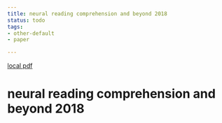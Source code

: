 ```yaml
---
title: neural reading comprehension and beyond 2018
status: todo
tags:
- other-default
- paper

---
```


[local pdf](../../../pdfs/neural%20reading%20comprehension%20and%20beyond_2018.pdf)

# neural reading comprehension and beyond 2018
